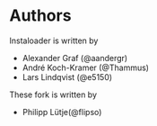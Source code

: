 Authors
=======

Instaloader is written by

- Alexander Graf (@aandergr)
- André Koch-Kramer (@Thammus)
- Lars Lindqvist (@e5150)

These fork is written by

- Philipp Lütje(@flipso)
